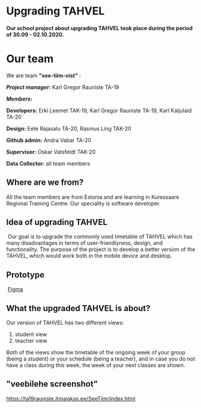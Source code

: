 # Upgrading TAHVEL
#### Our school project about upgrading TAHVEL took place during the period of 30.09 - 02.10.2020.
# Our team

We are team **"see-tiim-vist"** :  

**_Project manager:_**    Karl Gregor Rauniste TA-19  


**_Members:_**   

**Developers:** Erki Leemet TAK-19, Karl Gregor Rauniste TA-19, Karl Kaljulaid TA-20

**Design:** Eete Rajasalu TA-20, Rasmus Ling TAK-20

**Github admin:** Andra Vabar TA-20  

**Supervisor:** Oskar Vatsfeldt TAK-20

**Data Collector:** all team members  

## Where are we from?
All the team members are from Estonia and are learning in Kuressaare Regional Training Centre.
Our speciality is software developer.
​

## Idea of upgrading TAHVEL
​
Our goal is to upgrade the commonly used timetable of TAHVEL which has many disadvantages in terms of user-friendlyness, design, and functionality. The purpose of the project is to develop a better version of the TAHVEL, which would work both in the mobile device and desktop.

## Prototype
​
[Figma](https://www.figma.com/file/NFHuAEc0CIifLXgy5Ux3En/tahvel2.0?node-id=0%3A1)
​
## What the upgraded TAHVEL is about?
Our version of TAHVEL has two different views:
1. student view
2. teacher view

Both of the views show the timetable of the ongoing week of your group (being a student) or your schedule (being a teacher), and in case you do not have a class during this week, the week of your next classes are shown.

## "veebilehe screenshot"
https://ta19rauniste.itmajakas.ee/SeeTiim/index.html
